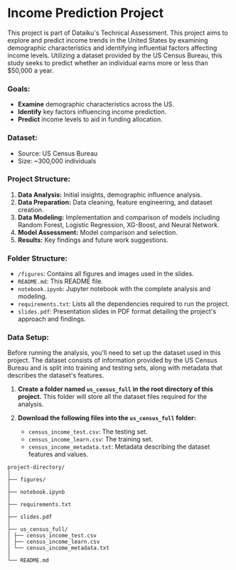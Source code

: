 # Income Prediction Project

This project is part of Dataiku's Technical Assessment. This project aims to explore and predict income trends in the United States by examining demographic characteristics and identifying influential factors affecting income levels. Utilizing a dataset provided by the US Census Bureau, this study seeks to predict whether an individual earns more or less than $50,000 a year.


### Goals:
- **Examine** demographic characteristics across the US.
- **Identify** key factors influencing income prediction.
- **Predict** income levels to aid in funding allocation.

### Dataset:
- Source: US Census Bureau
- Size: ~300,000 individuals

### Project Structure:
1. **Data Analysis:** Initial insights, demographic influence analysis.
2. **Data Preparation:** Data cleaning, feature engineering, and dataset creation.
3. **Data Modeling:** Implementation and comparison of models including Random Forest, Logistic Regression, XG-Boost, and Neural Network.
4. **Model Assessment:** Model comparison and selection.
5. **Results:** Key findings and future work suggestions.

### Folder Structure:
- `/figures`: Contains all figures and images used in the slides.
- `README.md`: This README file.
- `notebook.ipynb`: Jupyter notebook with the complete analysis and modeling.
- `requirements.txt`: Lists all the dependencies required to run the project.
- `slides.pdf`: Presentation slides in PDF format detailing the project's approach and findings.

### Data Setup:
Before running the analysis, you'll need to set up the dataset used in this project. The dataset consists of information provided by the US Census Bureau and is split into training and testing sets, along with metadata that describes the dataset's features.

1. **Create a folder named `us_census_full` in the root directory of this project.** This folder will store all the dataset files required for the analysis.

2. **Download the following files into the `us_census_full` folder:**
   - `census_income_test.csv`: The testing set.
   - `census_income_learn.csv`: The training set.
   - `census_income_metadata.txt`: Metadata describing the dataset features and values.

```
project-directory/
│
├── figures/
│
├── notebook.ipynb
│
├── requirements.txt
│
├── slides.pdf
│
├── us_census_full/
│ ├── census_income_test.csv
│ ├── census_income_learn.csv
│ └── census_income_metadata.txt
│
└── README.md

```



